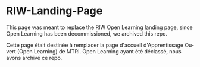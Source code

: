 # RIW-Landing-Page
<p lang="en">This page was meant to replace the RIW Open Learning landing page, since Open Learning has been decommissioned, we archived this repo.</p>
<p lang="fr">Cette page était destinée à remplacer la page d'accueil d'Apprentissage Ouvert (Open Learning) de MTRI. Open Learning ayant été déclassé, nous avons archivé ce repo.</p>


